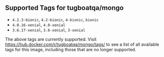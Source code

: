 ## Supported Tags for tugboatqa/mongo

* `4.2.3-bionic`, `4.2-bionic`, `4-bionic`, `bionic`
* `4.0.16-xenial`, `4.0-xenial`
* `3.6.17-xenial`, `3.6-xenial`, `3-xenial`

The above tags are currently supported. Visit https://hub.docker.com/r/tugboatqa/mongo/tags/ to see a list of all available tags for this image, including those that are no longer supported.
